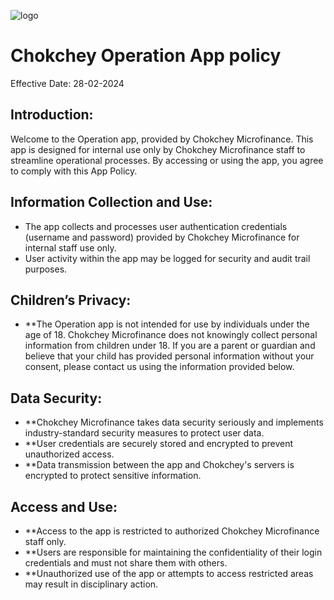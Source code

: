 ![logo](https://github.com/sokvebolkol/operation-policy/assets/44717892/8a5e4d21-66af-4e51-b267-547ab21d2675)

# Chokchey Operation App policy

Effective Date: 28-02-2024

## Introduction:

Welcome to the Operation app, provided by Chokchey Microfinance. This app is designed for internal use only by Chokchey Microfinance staff to streamline operational processes. By accessing or using the app, you agree to comply with this App Policy.

## Information Collection and Use:

- The app collects and processes user authentication credentials (username and password) provided by Chokchey Microfinance for internal staff use only.
- User activity within the app may be logged for security and audit trail purposes.

## Children’s Privacy:

- **The Operation app is not intended for use by individuals under the age of 18. Chokchey Microfinance does not knowingly collect personal information from children under 18. If you are a parent or guardian and believe that your child has provided personal information without your consent, please contact us using the information provided below.

## Data Security:

- **Chokchey Microfinance takes data security seriously and implements industry-standard security measures to protect user data.
- **User credentials are securely stored and encrypted to prevent unauthorized access.
- **Data transmission between the app and Chokchey's servers is encrypted to protect sensitive information.

## Access and Use:
- **Access to the app is restricted to authorized Chokchey Microfinance staff only.
- **Users are responsible for maintaining the confidentiality of their login credentials and must not share them with others.
- **Unauthorized use of the app or attempts to access restricted areas may result in disciplinary action.
